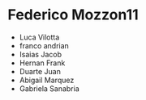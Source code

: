 # Federico Mozzon11
- Luca Vilotta
- franco andrian
- Isaias Jacob
- Hernan Frank
- Duarte Juan
- Abigail Marquez
- Gabriela Sanabria
